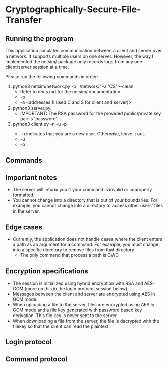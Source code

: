 # Cryptographically-Secure-File-Transfer

## Running the program
This application simulates communication between a client and server over a network. It supports multiple users on one server. However, the way I implemented the netsim/ package only records logs from any one client/server session at a time. 

Please run the following commands in order:
1. python3 netsim/network.py -p './network/' -a 'CS' --clean
	- Refer to docs.md for the netsim/ documentation.
    - -p <path>
    - -a <addresses (I used C and S for client and server)>
2. python3 server.py
	- IMPORTANT: The RSA password for the provided public/private key pair is 'password'.
3. python3 client.py -n -u <username> -p <password>
	- -n indicates that you are a new user. Otherwise, leave it out.
    - -u <username>
    - -p <password>

## Commands

## Important notes
- The server will inform you if your command is invalid or improperly formatted.
- You cannot change into a directory that is out of your boundaries. For example, you cannot change into a directory to access other users' files in the server.

## Edge cases
- Currently, the application does not handle cases where the client enters a path as an argument for a command. For example, you must change into a specific directory to remove files from that directory. 
	- The only command that process a path is CWD. 

## Encryption specifications
- The session is initialized using hybrid encryption with RSA and AES-GCM (more on this in the login protocol session below).
- Messages between the client and server are encrypted using AES in GCM mode. 
- When uploading a file to the server, files are encrypted using AES in GCM mode and a file key generated with password based key derivation. This file key is never sent to the server. 
- When downloading a file from the server, the file is decrypted with the filekey so that the client can read the plaintext.

## Login protocol

## Command protocol